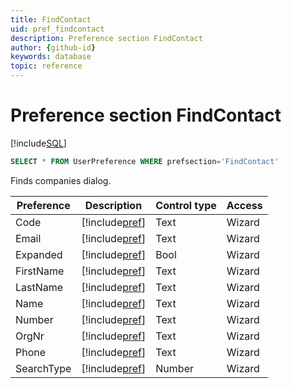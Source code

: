 ```yaml
---
title: FindContact
uid: pref_findcontact
description: Preference section FindContact
author: {github-id}
keywords: database
topic: reference
---
```


# Preference section FindContact

[!include[SQL](./includes/to-view-pref.md)]

```SQL
SELECT * FROM UserPreference WHERE prefsection='FindContact'
```

Finds companies dialog.

| Preference | Description | Control type | Access |
|---|---|---|---|
| Code | [!include[pref](./includes/pref-filter.md)] | Text | Wizard |
| Email | [!include[pref](./includes/pref-filter.md)] | Text | Wizard |
| Expanded | [!include[pref](./includes/pref-filter.md)] | Bool | Wizard |
| FirstName | [!include[pref](./includes/pref-filter.md)] | Text | Wizard |
| LastName | [!include[pref](./includes/pref-filter.md)] | Text | Wizard |
| Name | [!include[pref](./includes/pref-filter.md)] | Text | Wizard |
| Number | [!include[pref](./includes/pref-filter.md)] | Text | Wizard |
| OrgNr | [!include[pref](./includes/pref-filter.md)] | Text | Wizard |
| Phone | [!include[pref](./includes/pref-filter.md)] | Text | Wizard |
| SearchType | [!include[pref](./includes/pref-filter.md)] | Number | Wizard |
